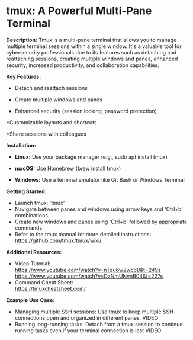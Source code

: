 # tmux: A Powerful Multi-Pane Terminal 

**Description:** Tmux is a multi-pane terminal that allows you to manage multiple terminal sessions within a single window. It's a valuable tool for cybersecurity professionals due to its features such as detaching and reattaching sessions, creating multiple windows and panes, enhanced security, increased productivity, and collaboration capabilities.

**Key Features:** 

* Detach and reattach sessions

* Create multiple windows and panes 

* Enhanced security (session locking, password protection)

*Customizable layouts and shortcuts

*Share sessions with colleagues


**Installation:**

* **Linux:** Use your package manager (e.g., sudo apt install tmux)

* **macOS:** Use Homebrew (brew install tmux)
  
* **Windows:** Use a terminal emulator like Git Bash or Windows Terminal 

**Getting Started:**

* Launch tmux: 'tmux'
* Navigate between panes and windows using arrow keys and 'Ctrl+b' combinations.
* Create new windows and panes using 'Ctrl+b' followed by appropriate commands.
* Refer to the tmux manual for more detailed instructions: https://github.com/tmux/tmux/wiki/

**Additional Resources:**

* Video Tutorial:   
https://www.youtube.com/watch?v=nTqu6w2wc68&t=249s
https://www.youtube.com/watch?v=DzNmUNvnB04&t=227s
* Command Cheat Sheet:   
https://tmuxcheatsheet.com/

**Example Use Case:**
* Managing multiple SSH sessions: Use tmux to keep multiple SSH connections open and organized in different panes.
VIDEO
* Running long-running tasks: Detach from a tmux session to continue running tasks even if your terminal connection is lost
VIDEO
